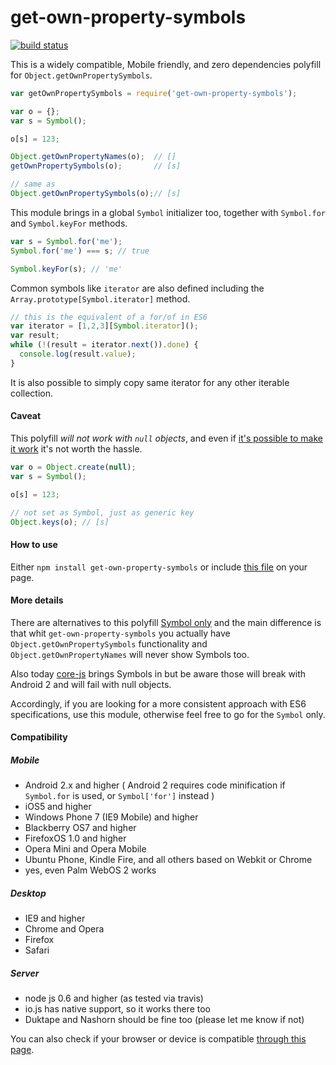get-own-property-symbols
========================

[![build status](https://secure.travis-ci.org/WebReflection/get-own-property-symbols.svg)](http://travis-ci.org/WebReflection/get-own-property-symbols)

This is a widely compatible, Mobile friendly, and zero dependencies polyfill for `Object.getOwnPropertySymbols`.
```js
var getOwnPropertySymbols = require('get-own-property-symbols');

var o = {};
var s = Symbol();

o[s] = 123;

Object.getOwnPropertyNames(o);  // []
getOwnPropertySymbols(o);       // [s]

// same as
Object.getOwnPropertySymbols(o);// [s]
```


This module brings in a global `Symbol` initializer too, together with `Symbol.for` and `Symbol.keyFor` methods.
```js
var s = Symbol.for('me');
Symbol.for('me') === s; // true

Symbol.keyFor(s); // 'me'
```

Common symbols like `iterator` are also defined including the `Array.prototype[Symbol.iterator]` method.
```js
// this is the equivalent of a for/of in ES6
var iterator = [1,2,3][Symbol.iterator]();
var result;
while (!(result = iterator.next()).done) {
  console.log(result.value);
}
```

It is also possible to simply copy same iterator for any other iterable collection.


#### Caveat
This polyfill _will not work with `null` objects_, and even if [it's possible to make it work](https://gist.github.com/WebReflection/56d04ccb1e5b0e50c121#comment-1426442) it's not worth the hassle.
```js
var o = Object.create(null);
var s = Symbol();

o[s] = 123;

// not set as Symbol, just as generic key
Object.keys(o); // [s]
```

#### How to use
Either `npm install get-own-property-symbols` or include [this file](build/get-own-property-symbols.js) on your page.


#### More details
There are alternatives to this polyfill [Symbol only](https://github.com/medikoo/es6-symbol#es6-symbol) and the main difference is that whit `get-own-property-symbols` you actually have `Object.getOwnPropertySymbols` functionality and `Object.getOwnPropertyNames` will never show Symbols too.

Also today [core-js](https://github.com/zloirock/core-js) brings Symbols in but be aware those will break with Android 2 and will fail with null objects.

Accordingly, if you are looking for a more consistent approach with ES6 specifications, use this module, otherwise feel free to go for the `Symbol` only.


#### Compatibility

##### Mobile

  * Android 2.x and higher ( Android 2 requires code minification if `Symbol.for` is used, or `Symbol['for']` instead )
  * iOS5 and higher
  * Windows Phone 7 (IE9 Mobile) and higher
  * Blackberry OS7 and higher
  * FirefoxOS 1.0 and higher
  * Opera Mini and Opera Mobile
  * Ubuntu Phone, Kindle Fire, and all others based on Webkit or Chrome
  * yes, even Palm WebOS 2 works


##### Desktop

  * IE9 and higher
  * Chrome and Opera
  * Firefox
  * Safari


##### Server

  * node js 0.6 and higher (as tested via travis)
  * io.js has native support, so it works there too
  * Duktape and Nashorn should be fine too (please let me know if not)


You can also check if your browser or device is compatible [through this page](http://webreflection.github.io/get-own-property-symbols/test/).